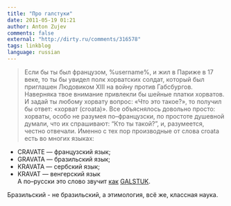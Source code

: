 ```yaml
---
title: "Про галстуки"
date: 2011-05-19 01:21
author: Anton Zujev
comments: false
external: "http://dirty.ru/comments/316578"
tags: linkblog 
language: russian
---
```


> Если бы ты был французом, %username%, и жил в Париже в 17 веке, то ты бы увидел полк хорватских солдат, который был приглашен Людовиком XIII на войну против Габсбургов. Наверняка твое внимание привлекли бы шейные платки хорватов. И задай ты любому хорвату вопрос: «Что это такое?», то получил бы ответ: «хорват (croata)». Все объяснялось довольно просто: хорваты, особо не разумея по–французски, по простоте душевной думали, что их спрашивают: “Кто ты такой?”, и, разумеется, честно отвечали. Именно с тех пор производные от слова croata есть во многих языках:
* CRAVATE — французский язык;  
* GRAVATA — бразильский язык;  
* KRAVATA — сербский язык;  
* KRAVAT — венгерский язык  
А по–русски это слово звучит [как](http://www.tiesshop.ru/page_115/) [GALSTUK](http://www.men-style.com.ua/history.php). 

Бразильский - не бразильский, а этимология, всё же, классная наука.